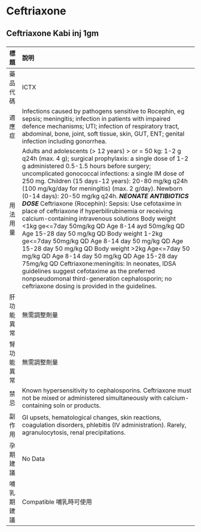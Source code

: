 # Ceftriaxone

## Ceftriaxone Kabi inj 1gm

##### 

| 標題       | 說明                                                                                                                                                                                                                                                                                                                                                                                                                                                                                                                                                                                                                                                                                                                                                                                                                                                                                                                                                                                                                                    |
|:-----------|:----------------------------------------------------------------------------------------------------------------------------------------------------------------------------------------------------------------------------------------------------------------------------------------------------------------------------------------------------------------------------------------------------------------------------------------------------------------------------------------------------------------------------------------------------------------------------------------------------------------------------------------------------------------------------------------------------------------------------------------------------------------------------------------------------------------------------------------------------------------------------------------------------------------------------------------------------------------------------------------------------------------------------------------|
| 藥品代碼   | ICTX                                                                                                                                                                                                                                                                                                                                                                                                                                                                                                                                                                                                                                                                                                                                                                                                                                                                                                                                                                                                                                    |
| 適應症     | Infections caused by pathogens sensitive to Rocephin, eg sepsis; meningitis; infection in patients with impaired defence mechanisms; UTI; infection of respiratory tract, abdominal, bone, joint, soft tissue, skin, GUT, ENT; genital infection including gonorrhea.                                                                                                                                                                                                                                                                                                                                                                                                                                                                                                                                                                                                                                                                                                                                                                   |
| 用法用量   | Adults and adolescents (> 12 years) > or = 50 kg: 1-2 g q24h (max. 4 g); surgical prophylaxis: a single dose of 1-2 g administered 0.5-1.5 hours before surgery; uncomplicated gonococcal infections: a single IM dose of 250 mg. Children (15 days-12 years): 20-80 mg/kg q24h (100 mg/kg/day for meningitis) (max. 2 g/day). Newborn (0-14 days): 20-50 mg/kg q24h. *****NEONATE ANTIBIOTICS DOSE***** Ceftriaxone (Rocephin): Sepsis: Use cefotaxime in place of ceftriaxone if hyperbilirubinemia or receiving calcium-containing intravenous solutions Body weight <1kg ge<=7day 50mg/kg QD  Age 8-14 ayd 50mg/kg QD  Age 15-28 day 50 mg/kg QD Body weight 1-2kg ge<=7day 50mg/kg QD  Age 8-14 day 50 mg/kg QD  Age 15-28 day 50 mg/kg QD Body weight >2kg Age<=7day 50 mg/kg QD  Age 8-14 day 50 mg/kg QD  Age 15-28 day 75mg/kg QD Ceftriaxone:meningitis: In neonates, IDSA guidelines suggest cefotaxime as the preferred nonpseudomonal third-generation cephalosporin; no ceftriaxone dosing is provided in the guidelines. |
| 肝功能異常 | 無需調整劑量                                                                                                                                                                                                                                                                                                                                                                                                                                                                                                                                                                                                                                                                                                                                                                                                                                                                                                                                                                                                                            |
| 腎功能異常 | 無需調整劑量                                                                                                                                                                                                                                                                                                                                                                                                                                                                                                                                                                                                                                                                                                                                                                                                                                                                                                                                                                                                                            |
| 禁忌       | Known hypersensitivity to cephalosporins. Ceftriaxone must not be mixed or administered simultaneously with calcium-containing soln or products.                                                                                                                                                                                                                                                                                                                                                                                                                                                                                                                                                                                                                                                                                                                                                                                                                                                                                        |
| 副作用     | GI upsets, hematological changes, skin reactions, coagulation disorders, phlebitis (IV administration). Rarely, agranulocytosis, renal precipitations.                                                                                                                                                                                                                                                                                                                                                                                                                                                                                                                                                                                                                                                                                                                                                                                                                                                                                  |
| 孕期建議   | No Data                                                                                                                                                                                                                                                                                                                                                                                                                                                                                                                                                                                                                                                                                                                                                                                                                                                                                                                                                                                                                                 |
| 哺乳期建議 | Compatible 哺乳時可使用                                                                                                                                                                                                                                                                                                                                                                                                                                                                                                                                                                                                                                                                                                                                                                                                                                                                                                                                                                                                                 |

